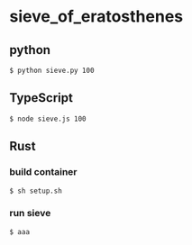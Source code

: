 # sieve_of_eratosthenes
## python
```
$ python sieve.py 100
```
## TypeScript
```
$ node sieve.js 100
```
## Rust
### build container
```
$ sh setup.sh
```
### run sieve
```
$ aaa
```